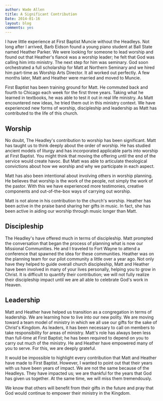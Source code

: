 ```yaml
---
author: Wade Allen
title: A Significant Contribution
Date: 2014-01-16
layout: blog
comments: yes
---
```

 
I have little experience at First Baptist Muncie without the Headleys. Not long after I arrived, Barb Eidson found a young piano student at Ball State named Heather Parker. We were looking for someone to lead worship and found out that Heather's fiancé was a worship leader; he felt that God was calling him into ministry. The next step for him was seminary.  God soon orchestrated a full scholarship for Matt at Northern Seminary and we hired him part-time as Worship Arts Director. It all worked out perfectly. A few months later, Matt and Heather were married and moved to Muncie.

First Baptist has been training ground for Matt. He commuted back and fourth to Chicago each week for the first three years. Taking what he learned in textbooks, he was able to test it out in real life ministry. As Matt encountered new ideas, he tried them out in this ministry context. We have experienced new forms of worship, discipleship and leadership as Matt has contributed to the life of this church.

## Worship

No doubt, The Headley's contribution to worship has been significant. Matt has taught us to think deeply about the order of worship. He has studied ancient models of liturgy and has incorporated applicable parts into worship at First Baptist. You might think that moving the offering until the end of the service would create havoc. But Matt was able to articulate theological convictions about how we worship and why we participate in each aspect.

Matt has also been intentional about involving others in worship planning. He believes that worship is the work of the people, not simply the work of the pastor. With this we have experienced more testimonies, creative components and out-of-the-box ways of carrying out worship. 

Matt is not alone in his contribution to the church's worship. Heather has been active in the praise band sharing her gifts in music. In fact, she has been active in aiding our worship through music longer than Matt.

## Discipleship

The Headley's have offered much in terms of discipleship. Matt prompted the conversation that began the process of planning what is now our Missional Communities. He and I traveled to Fort Wayne to attend a conference that spawned the idea for these communities. Heather was on the planning team for our pilot community a little over a year ago. Not only have they helped to guide overall church discipleship, Matt and Heather have been involved in many of your lives personally, helping you to grow in Christ. It is difficult to quantify their contribution; we will not fully realize their discipleship impact until we are all able to celebrate God's work in Heaven. 

## Leadership

Matt and Heather have helped us transition as a congregation in terms of leadership. We are learning how to live into our new polity. We are moving toward a team model of ministry in which we all use our gifts for the sake of Christ's Kingdom. As leaders, it has been necessary to call on members to take responsibility for areas of ministry. Matt's role has always been less than full-time at First Baptist; he has been required to depend on you to carry out much of the ministry. He and Heather have empowered many of you to serve. For this, we are deeply grateful.

It would be impossible to highlight every contribution that Matt and Heather have made to First Baptist. However, I wanted to point out that their years with us have been years of impact. We are not the same because of the Headleys. They have impacted us; we are thankful for the years that God has given us together. At the same time, we will miss them tremendously. 

We know that others will benefit from their gifts in the future and pray that God would continue to empower their ministry in the Kingdom.
